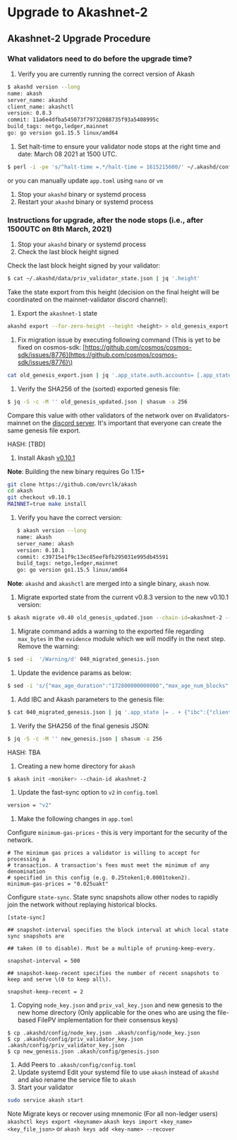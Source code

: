 # Upgrade to Akashnet-2

## Akashnet-2 Upgrade Procedure

### What validators need to do before the upgrade time?

1. Verify you are currently running the correct version of Akash

```bash
$ akashd version --long
name: akash
server_name: akashd
client_name: akashctl
version: 0.8.3
commit: 11a6e4dfba545073f79732088735f93a5408995c
build_tags: netgo,ledger,mainnet
go: go version go1.15.5 linux/amd64
```

1. Set halt-time to ensure your validator node stops at the right time and date: March 08 2021 at 1500 UTC.

```bash
$ perl -i -pe 's/^halt-time =.*/halt-time = 1615215600/' ~/.akashd/config/app.toml
```

or you can manually update `app.toml` using `nano` or `vm`

1. Stop your `akashd` binary or systemd process
2. Restart your `akashd` binary or systemd process

### Instructions for upgrade, after the node stops \(i.e., after 1500UTC on 8th March, 2021\)

1. Stop your `akashd` binary or systemd process
2. Check the last block height signed

Check the last block height signed by your validator:

```bash
$ cat ~/.akashd/data/priv_validator_state.json | jq '.height'
```

Take the state export from this height \(decision on the final height will be coordinated on the mainnet-validator discord channel\):

1. Export the `akashnet-1` state

```bash
akashd export --for-zero-height --height <height> > old_genesis_export.json
```

1. Fix migration issue by executing following command \(This is yet to be fixed on cosmos-sdk: [https://github.com/cosmos/cosmos-sdk/issues/8776](https://github.com/cosmos/cosmos-sdk/issues/8776)\)

```bash
cat old_genesis_export.json | jq '.app_state.auth.accounts= [.app_state.auth.accounts[] | if (.value.public_key!=null and .value.public_key!="") then (.value.public_key.value= (.value.public_key.value | if type=="string" then . else (.threshold = (.threshold| tonumber)) end)) else . end ]' > old_genesis_updated.json
```

1. Verify the SHA256 of the \(sorted\) exported genesis file:

```bash
$ jq -S -c -M '' old_genesis_updated.json | shasum -a 256
```

Compare this value with other validators of the network over on \#validators-mainnet on the [discord server](https://discord.gg/CuGPqaUW). It's important that everyone can create the same genesis file export.

HASH: \[TBD\]

1. Install Akash [v0.10.1](https://github.com/ovrclk/akash/releases/tag/v0.10.1)

**Note**: Building the new binary requires Go 1.15+

```bash
git clone https://github.com/ovrclk/akash
cd akash
git checkout v0.10.1
MAINNET=true make install
```

1. Verify you have the correct version:

```bash
   $ akash version --long
   name: akash
   server_name: akash
   version: 0.10.1
   commit: c39715e1f9c13ec85eefbfb295031e995db45591
   build_tags: netgo,ledger,mainnet
   go: go version go1.15.5 linux/amd64
```

**Note**: `akashd` and `akashctl` are merged into a single binary, `akash` now.

1. Migrate exported state from the current v0.8.3 version to the new v0.10.1 version:

```bash
$ akash migrate v0.40 old_genesis_updated.json --chain-id=akashnet-2 --genesis-time 2021-03-08T15:00:00Z > 040_migrated_genesis.json
```

1. Migrate command adds a warning to the exported file regarding `max_bytes` in the `evidence` module which we will modify in the next step. Remove the warning:

```bash
$ sed -i  '/Warning/d' 040_migrated_genesis.json
```

1. Update the evidence params as below:

```bash
$ sed -i 's/{"max_age_duration":"172800000000000","max_age_num_blocks":"100000"}/{"max_age_duration":"172800000000000","max_age_num_blocks":"100000","max_bytes":"1048576"}/g' 040_migrated_genesis.json
```

1. Add IBC and Akash parameters to the genesis file:

```bash
$ cat 040_migrated_genesis.json | jq '.app_state |= . + {"ibc":{"client_genesis":{"clients":[],"clients_consensus":[],"create_localhost":false},"connection_genesis":{"connections":[],"client_connection_paths":[]},"channel_genesis":{"channels":[],"acknowledgements":[],"commitments":[],"receipts":[],"send_sequences":[],"recv_sequences":[],"ack_sequences":[]}},"transfer":{"port_id":"transfer","denom_traces":[],"params":{"send_enabled":false,"receive_enabled":false}},"capability":{"index":"1","owners":[]}} + {"deployment":{"deployments":[],"params":{"deployment_min_deposit":{"denom":"uakt","amount":"5000000"}}},"market":{"orders":[],"leases":[],"params":{"bid_min_deposit":{"denom":"uakt","amount":"50000000"},"order_max_bids": 20}}} + {"provider":{"providers":[]}} + {"cert":{"certificates":[]}} + {"audit":{"attributes":[]}} + {"escrow":{"accounts":[],"payments":[]}}' > new_genesis.json
```

1. Verify the SHA256 of the final genesis JSON:

```bash
$ jq -S -c -M '' new_genesis.json | shasum -a 256
```

HASH: TBA

1. Creating a new home directory for `akash`

```bash
$ akash init <moniker> --chain-id akashnet-2
```

1. Update the fast-sync option to `v2` in `config.toml`

```bash
version = "v2"
```

1. Make the following changes in `app.toml`

Configure `minimum-gas-prices` - this is very important for the security of the network.

```text
# The minimum gas prices a validator is willing to accept for processing a
# transaction. A transaction's fees must meet the minimum of any denomination
# specified in this config (e.g. 0.25token1;0.0001token2).
minimum-gas-prices = "0.025uakt"
```

Configure `state-sync`. State sync snapshots allow other nodes to rapidly join the network without replaying historical blocks.

```text
[state-sync]

## snapshot-interval specifies the block interval at which local state sync snapshots are

## taken (0 to disable). Must be a multiple of pruning-keep-every.

snapshot-interval = 500

## snapshot-keep-recent specifies the number of recent snapshots to keep and serve \(0 to keep all\).

snapshot-keep-recent = 2
```

1. Copying `node_key.json` and `priv_val_key.json` and new genesis to the new home directory \(Only applicable for the ones who are using the file-based FilePV implementation for their consensus keys\)

```text
$ cp .akashd/config/node_key.json .akash/config/node_key.json
$ cp .akashd/config/priv_validator_key.json .akash/config/priv_validator_key.json
$ cp new_genesis.json .akash/config/genesis.json
```

1. Add Peers to `.akash/config/config.toml`
2. Update systemd Edit your systemd file to use `akash` instead of `akashd` and also rename the service file to `akash`
3. Start your validator

```bash
sudo service akash start
```

Note Migrate keys or recover using mnemonic \(For all non-ledger users\) `akashctl keys export <keyname>` `akash keys import <key_name> <key_file_json>` or `akash keys add <key-name> --recover`

